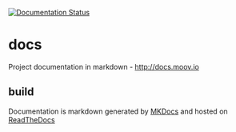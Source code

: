 [![Documentation Status](https://readthedocs.org/projects/moov/badge/?version=latest)](http://moov.readthedocs.io/en/latest/?badge=latest)

# docs
Project documentation in markdown - http://docs.moov.io

## build
Documentation is markdown generated by [MKDocs](http://www.mkdocs.org/) and hosted on [ReadTheDocs](https://docs.readthedocs.io)
